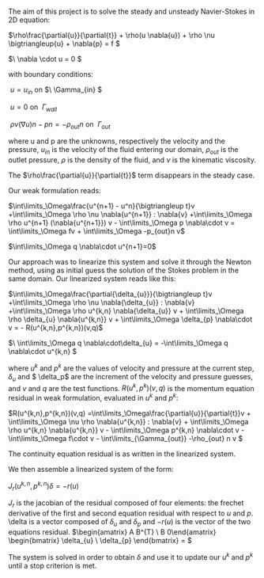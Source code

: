The aim of this project is to solve the steady and unsteady Navier-Stokes in 2D equation:

$\rho\frac{\partial{u}}{\partial{t}} + \rho(u  \nabla{u})  + \rho  \nu \bigtriangleup{u} +  \nabla{p} = f $ 

$\ \nabla \cdot u = 0 $

with boundary conditions:

$\ u = u_{in}$      on  $\ \Gamma_{in} $

$\ u = 0$  on $\ \Gamma_{wall}$

$\ \rho \nu (\nabla{u}) n - pn = -\rho_{out} n$    on $\ \Gamma_{out}$

where u and p are the unknowns, respectively the velocity and the pressure, $u_{in}$ is the velocity of the fluid entering our domain,
$\rho_{out}$ is the outlet pressure, $\rho$ is the density of the fluid, and $\nu$ is the kinematic viscosity.

The $\rho\frac{\partial{u}}{\partial{t}}$ term disappears in the steady case.

Our weak formulation reads:

$\int\limits_\Omega\frac{u^{n+1} - u^n}{\bigtriangleup t}v +\int\limits_\Omega \rho \nu \nabla{u^{n+1}} : \nabla{v}  +\int\limits_\Omega \rho u^{n+1} (\nabla{u^{n+1}}) v - \int\limits_\Omega p \nabla\cdot v  = \int\limits_\Omega fv + \int\limits_\Omega -p_{out}n v$

$\int\limits_\Omega q \nabla\cdot u^{n+1}=0$

Our approach was to linearize this system and solve it through the Newton method, using as initial guess the solution of the Stokes problem in the same domain.
Our linearized system reads like this:

$\int\limits_\Omega\frac{\partial{\delta_{u}}}{\bigtriangleup t}v +\int\limits_\Omega \rho \nu \nabla{\delta_{u}} : \nabla{v}  +\int\limits_\Omega \rho u^{k,n} \nabla{\delta_{u}} v + \int\limits_\Omega \rho \delta_{u} \nabla{u^{k,n}} v + \int\limits_\Omega \delta_{p} \nabla\cdot v = - R(u^{k,n},p^{k,n})(v,q)$

$\ \int\limits_\Omega q \nabla\cdot\delta_{u} = -\int\limits_\Omega q \nabla\cdot u^{k,n} $

where $u^k$ and $p^k$ are the values of velocity and pressure at the current step, $\delta_u$ and $ \delta_p$ are the increment of the velocity and pressure guesses, and $v$ and $q$ are the test functions.
$R(u^k,p^k)(v,q)$ is the momentum equation residual in weak formulation, evaluated in $u^k$ and $p^k$:

$R(u^{k,n},p^{k,n})(v,q) =\int\limits_\Omega\frac{\partial{u}}{\partial{t}}v + \int\limits_\Omega \nu \rho \nabla{u^{k,n}} : \nabla{v} + \int\limits_\Omega \rho u^{k,n} \nabla{u^{k,n}} v - \int\limits_\Omega p^{k,n} \nabla\cdot v -\int\limits_\Omega f\cdot v - \int\limits_{\Gamma_{out}} -\rho_{out} n v $

The continuity equation residual is as written in the linearized system.

We then assemble a linearized system of the form:

$J_{r} (u^{k,n},p^{k,n}) \delta = - r(u)$

$J_{r}$ is the jacobian of the residual composed of four elements: the frechet derivative of the first and second equation residual with respect to $u$ and $p$.
\delta is a vector composed of  $\delta_{u}$ and $\delta_{p}$ and $-r(u)$ is the vector of the two equations residual.
$\begin{amatrix} A B^{T} \\ B 0\end{amatrix} \begin{bmatrix} \delta_{u} \\ \delta_{p} \end{bmatrix} = $

The system is solved in order to obtain $\delta$ and use it to update our $u^k$ and $p^k$ until a stop criterion is met.
